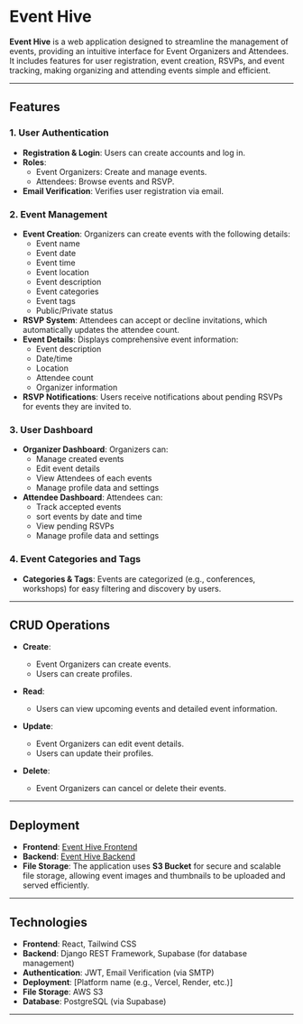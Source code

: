 # Event Hive

**Event Hive** is a web application designed to streamline the management of events, providing an intuitive interface for Event Organizers and Attendees. It includes features for user registration, event creation, RSVPs, and event tracking, making organizing and attending events simple and efficient.

---

## Features

### 1. **User Authentication**
   - **Registration & Login**: Users can create accounts and log in.
   - **Roles**:
     - Event Organizers: Create and manage events.
     - Attendees: Browse events and RSVP.
   - **Email Verification**: Verifies user registration via email.

### 2. **Event Management**
   - **Event Creation**: Organizers can create events with the following details:
     - Event name
     - Event date
     - Event time
     - Event location
     - Event description
     - Event categories
     - Event tags
     - Public/Private status
   - **RSVP System**: Attendees can accept or decline invitations, which automatically updates the attendee count.
   - **Event Details**: Displays comprehensive event information:
     - Event description
     - Date/time
     - Location
     - Attendee count
     - Organizer information
   - **RSVP Notifications**: Users receive notifications about pending RSVPs for events they are invited to.

### 3. **User Dashboard**
   - **Organizer Dashboard**: Organizers can:
     - Manage created events
     - Edit event details
     - View Attendees of each events
     - Manage profile data and settings
   - **Attendee Dashboard**: Attendees can:
     - Track accepted events
     - sort events by date and time
     - View pending RSVPs
     - Manage profile data and settings

### 4. **Event Categories and Tags**
   - **Categories & Tags**: Events are categorized (e.g., conferences, workshops) for easy filtering and discovery by users.

---

## CRUD Operations

- **Create**: 
  - Event Organizers can create events.
  - Users can create profiles.

- **Read**: 
  - Users can view upcoming events and detailed event information.

- **Update**: 
  - Event Organizers can edit event details.
  - Users can update their profiles.

- **Delete**: 
  - Event Organizers can cancel or delete their events.

---

## Deployment

- **Frontend**: [Event Hive Frontend](https://event-hive-client-react-102.onrender.com/)
- **Backend**: [Event Hive Backend](https://event-hive-backend-api.onrender.com/)
- **File Storage**: The application uses **S3 Bucket** for secure and scalable file storage, allowing event images and thumbnails to be uploaded and served efficiently.

---

## Technologies

- **Frontend**: React, Tailwind CSS
- **Backend**: Django REST Framework, Supabase (for database management)
- **Authentication**: JWT, Email Verification (via SMTP)
- **Deployment**: [Platform name (e.g., Vercel, Render, etc.)]
- **File Storage**: AWS S3
- **Database**: PostgreSQL (via Supabase)

---



